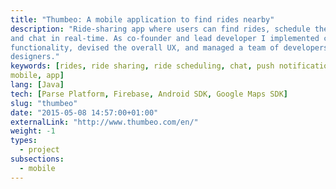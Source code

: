 ```yaml
---
title: "Thumbeo: A mobile application to find rides nearby"
description: "Ride-sharing app where users can find rides, schedule their own,
and chat in real-time. As co-founder and lead developer I implemented core
functionality, devised the overall UX, and managed a team of developers and
designers."
keywords: [rides, ride sharing, ride scheduling, chat, push notification,
mobile, app]
lang: [Java]
tech: [Parse Platform, Firebase, Android SDK, Google Maps SDK]
slug: "thumbeo"
date: "2015-05-08 14:57:00+01:00"
externalLink: "http://www.thumbeo.com/en/"
weight: -1
types:
  - project
subsections:
  - mobile
---
```

